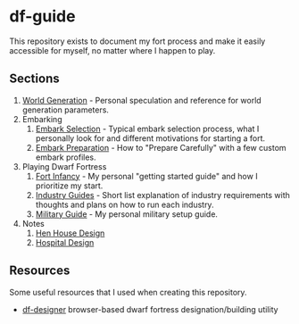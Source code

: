 # df-guide

This repository exists to document my fort process and make it easily accessible for myself, no matter where I happen to play.

## Sections

1. [World Generation](world-generation.md) - Personal speculation and reference for world generation parameters.
2. Embarking
	1. [Embark Selection](embark-selection.md) - Typical embark selection process, what I personally look for and different motivations for starting a fort.
	2. [Embark Preparation](prepare-carefully.md) - How to "Prepare Carefully" with a few custom embark profiles.
3.  Playing Dwarf Fortress
	1. [Fort Infancy](fort-setup.md) - My personal "getting started guide" and how I prioritize my start.
	2. [Industry Guides](industry.md) - Short list explanation of industry requirements with thoughts and plans on how to run each industry.
	3. [Military Guide](military.md) - My personal military setup guide.
4. Notes
	1. [Hen House Design](poultry-housing.md)
	1. [Hospital Design](hospital-design.md)

## Resources
Some useful resources that I used when creating this repository.

- [df-designer](https://github.com/threehams/df-designer) browser-based dwarf fortress designation/building utility